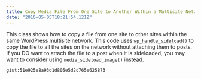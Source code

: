 ```yaml
---
title: Copy Media File From One Site to Another Within a Multisite Network
date: "2016-05-05T18:21:54.121Z"
---
```


This class shows how to copy a file from one site to other sites within the same WordPress multisite network. This code uses [`wp_handle_sideload()`](https://developer.wordpress.org/reference/functions/wp_handle_sideload/) to copy the file to all the sites on the network without attaching them to posts. If you DO want to attach the file to a post when it is sideloaded, you may want to consider using [`media_sideload_image()`](https://developer.wordpress.org/reference/functions/media_sideload_image/) instead.

`gist:51e925e8a93d1d805e5d2c765e625873`
